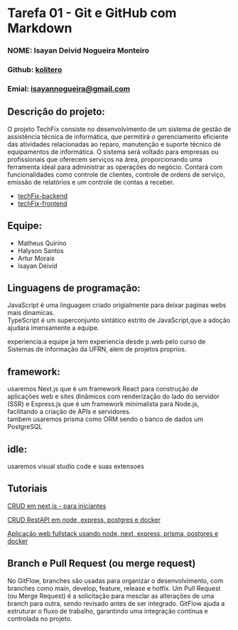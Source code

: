 # Tarefa 01 - Git e GitHub com Markdown

### NOME: Isayan Deivid Nogueira Monteiro

### Github: [kolitero](https://github.com/kolitero)

### Emial: isayannogueira@gmail.com

## Descrição do projeto:
O projeto TechFix consiste no desenvolvimento de um sistema de gestão de assistência técnica de informática, que permitirá o gerenciamento eficiente das atividades relacionadas ao reparo, manutenção e suporte técnico de equipamentos de informática. O sistema será voltado para empresas ou profissionais que oferecem serviços na área, proporcionando uma ferramenta ideal para administrar as operações do negócio. Contará com funcionalidades como controle de clientes, controle de ordens de serviço, emissão de relatórios e um controle de contas a receber.

- [techFix-backend](https://github.com/quirinof/techFix-backend.git)
- [techFix-frontend](https://github.com/quirinof/techFix-frontend.git)

## Equipe:

- Matheus Quirino
- Halyson Santos
- Artur Morais
- Isayan Deivid

## Linguagens de programação:

JavaScript é uma linguagem criado origialmente para deixar paginas webs mais dinamicas.\
TypeScript é um superconjunto sintático estrito de JavaScript,que a adoção ajudara imensamente a equipe.

experiencia:a equipe ja tem experiencia desde p.web pelo curso de Sistemas de informação da UFRN, alem de projetos proprios.

## framework:
 usaremos Next.js que é um framework React para construção de aplicações web e sites dinâmicos com renderização do lado do servidor (SSR) e Express.js que é um framework minimalista para Node.js, facilitando a criação de APIs e servidores.\
 tambem usaremos prisma como ORM sendo o banco de dados
 um PostgreSQL

 ## idle:
 usaremos visual studio code e suas extensoes



## Tutoriais

[CRUD em next.js - para iniciantes](https://youtu.be/iJejohAs9EY?si=n4rTXfRdAr9vxXN2)

[CRUD RestAPI em node, express, postgres e docker](https://youtu.be/TYB-Lz8YGFk?si=ae1uGVRyQTUWahph)

[Aplicação web fullstack usando node, next, express, prisma, postgres e docker](https://www.youtube.com/live/NaqNk2TbeRE?si=q308hzY3aZNWkqTY)

## Branch e Pull Request (ou merge request)
No GitFlow, branches são usadas para organizar o desenvolvimento, com branches como main, develop, feature, release e hotfix. Um Pull Request (ou Merge Request) é a solicitação para mesclar as alterações de uma branch para outra, sendo revisado antes de ser integrado. GitFlow ajuda a estruturar o fluxo de trabalho, garantindo uma integração contínua e controlada no projeto.

